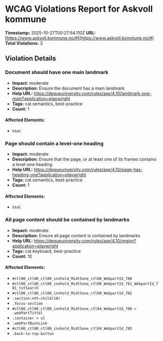 # WCAG Violations Report for Askvoll kommune

**Timestamp:** 2025-10-27T00:27:54.110Z
**URL:** [https://www.askvoll.kommune.no/#](https://www.askvoll.kommune.no/#)
**Total Violations:** 3

## Violation Details

### Document should have one main landmark

- **Impact:** moderate
- **Description:** Ensure the document has a main landmark
- **Help URL:** https://dequeuniversity.com/rules/axe/4.10/landmark-one-main?application=playwright
- **Tags:** cat.semantics, best-practice
- **Count:** 1

#### Affected Elements:

- `html`

### Page should contain a level-one heading

- **Impact:** moderate
- **Description:** Ensure that the page, or at least one of its frames contains a level-one heading
- **Help URL:** https://dequeuniversity.com/rules/axe/4.10/page-has-heading-one?application=playwright
- **Tags:** cat.semantics, best-practice
- **Count:** 1

#### Affected Elements:

- `html`

### All page content should be contained by landmarks

- **Impact:** moderate
- **Description:** Ensure all page content is contained by landmarks
- **Help URL:** https://dequeuniversity.com/rules/axe/4.10/region?application=playwright
- **Tags:** cat.keyboard, best-practice
- **Count:** 10

#### Affected Elements:

- `#ctl00_ctl00_ctl00_innhold_MidtSone_ctl00_WebpartId_780`
- `#ctl00_ctl00_ctl00_innhold_MidtSone_ctl00_WebpartId_781_WebpartId_781_txtSearch`
- `#ctl00_ctl00_ctl00_innhold_MidtSone_ctl00_WebpartId_782`
- `.section:nth-child(10)`
- `.focus-section`
- `#ctl00_ctl00_ctl00_innhold_MidtSone_ctl04_WebpartId_786 > .webPartTittel`
- `.container > ul`
- `.webPartBunnLink`
- `#ctl00_ctl00_ctl00_innhold_MidtSone_ctl04_WebpartId_785`
- `.back-to-top-button`
